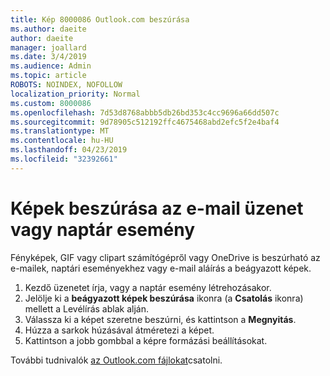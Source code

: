```yaml
---
title: Kép 8000086 Outlook.com beszúrása
ms.author: daeite
author: daeite
manager: joallard
ms.date: 3/4/2019
ms.audience: Admin
ms.topic: article
ROBOTS: NOINDEX, NOFOLLOW
localization_priority: Normal
ms.custom: 8000086
ms.openlocfilehash: 7d53d8768abbb5db26bd353c4cc9696a66dd507c
ms.sourcegitcommit: 9d78905c512192ffc4675468abd2efc5f2e4baf4
ms.translationtype: MT
ms.contentlocale: hu-HU
ms.lasthandoff: 04/23/2019
ms.locfileid: "32392661"
---
```

# <a name="insert-pictures-in-an-email-message-or-calendar-event"></a>Képek beszúrása az e-mail üzenet vagy naptár esemény

Fényképek, GIF vagy clipart számítógépről vagy OneDrive is beszúrható az e-mailek, naptári eseményekhez vagy e-mail aláírás a beágyazott képek.

1. Kezdő üzenetet írja, vagy a naptár esemény létrehozásakor.
2. Jelölje ki a **beágyazott képek beszúrása** ikonra (a **Csatolás** ikonra) mellett a Levélírás ablak alján.
3. Válassza ki a képet szeretne beszúrni, és kattintson a **Megnyitás**.
4. Húzza a sarkok húzásával átméretezi a képet.
5. Kattintson a jobb gombbal a képre formázási beállításokat.

További tudnivalók [az Outlook.com fájlokat](https://support.office.com/article/8d7c1ea7-4e5f-44ce-bb6e-c5fcc92ba9ab)csatolni.